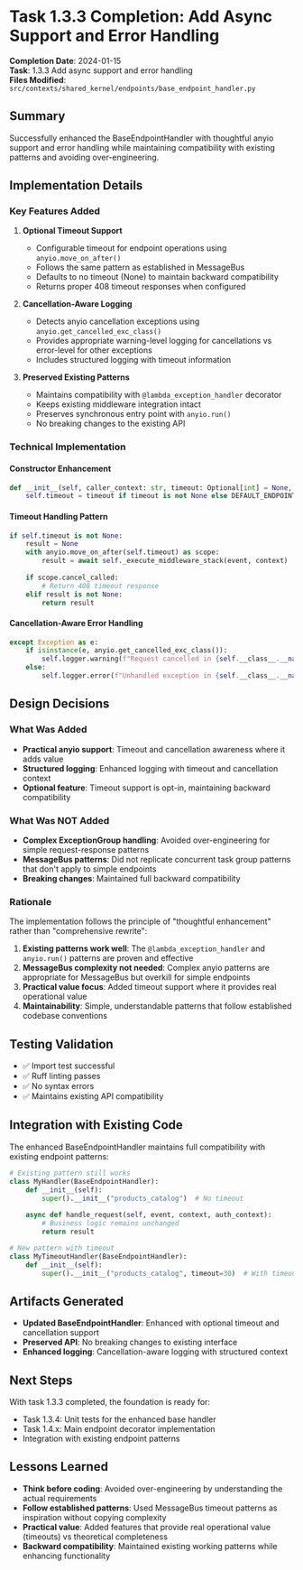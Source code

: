 # Task 1.3.3 Completion: Add Async Support and Error Handling

**Completion Date**: 2024-01-15  
**Task**: 1.3.3 Add async support and error handling  
**Files Modified**: `src/contexts/shared_kernel/endpoints/base_endpoint_handler.py`

## Summary

Successfully enhanced the BaseEndpointHandler with thoughtful anyio support and error handling while maintaining compatibility with existing patterns and avoiding over-engineering.

## Implementation Details

### Key Features Added

1. **Optional Timeout Support**
   - Configurable timeout for endpoint operations using `anyio.move_on_after()`
   - Follows the same pattern as established in MessageBus
   - Defaults to no timeout (None) to maintain backward compatibility
   - Returns proper 408 timeout responses when configured

2. **Cancellation-Aware Logging**
   - Detects anyio cancellation exceptions using `anyio.get_cancelled_exc_class()`
   - Provides appropriate warning-level logging for cancellations vs error-level for other exceptions
   - Includes structured logging with timeout information

3. **Preserved Existing Patterns**
   - Maintains compatibility with `@lambda_exception_handler` decorator
   - Keeps existing middleware integration intact
   - Preserves synchronous entry point with `anyio.run()`
   - No breaking changes to the existing API

### Technical Implementation

#### Constructor Enhancement
```python
def __init__(self, caller_context: str, timeout: Optional[int] = None, ...):
    self.timeout = timeout if timeout is not None else DEFAULT_ENDPOINT_TIMEOUT
```

#### Timeout Handling Pattern
```python
if self.timeout is not None:
    result = None
    with anyio.move_on_after(self.timeout) as scope:
        result = await self._execute_middleware_stack(event, context)
    
    if scope.cancel_called:
        # Return 408 timeout response
    elif result is not None:
        return result
```

#### Cancellation-Aware Error Handling
```python
except Exception as e:
    if isinstance(e, anyio.get_cancelled_exc_class()):
        self.logger.warning(f"Request cancelled in {self.__class__.__name__}")
    else:
        self.logger.error(f"Unhandled exception in {self.__class__.__name__}")
```

## Design Decisions

### What Was Added
- **Practical anyio support**: Timeout and cancellation awareness where it adds value
- **Structured logging**: Enhanced logging with timeout and cancellation context
- **Optional feature**: Timeout support is opt-in, maintaining backward compatibility

### What Was NOT Added
- **Complex ExceptionGroup handling**: Avoided over-engineering for simple request-response patterns
- **MessageBus patterns**: Did not replicate concurrent task group patterns that don't apply to simple endpoints
- **Breaking changes**: Maintained full backward compatibility

### Rationale

The implementation follows the principle of "thoughtful enhancement" rather than "comprehensive rewrite":

1. **Existing patterns work well**: The `@lambda_exception_handler` and `anyio.run()` patterns are proven and effective
2. **MessageBus complexity not needed**: Complex anyio patterns are appropriate for MessageBus but overkill for simple endpoints
3. **Practical value focus**: Added timeout support where it provides real operational value
4. **Maintainability**: Simple, understandable patterns that follow established codebase conventions

## Testing Validation

- ✅ Import test successful
- ✅ Ruff linting passes
- ✅ No syntax errors
- ✅ Maintains existing API compatibility

## Integration with Existing Code

The enhanced BaseEndpointHandler maintains full compatibility with existing endpoint patterns:

```python
# Existing pattern still works
class MyHandler(BaseEndpointHandler):
    def __init__(self):
        super().__init__("products_catalog")  # No timeout
    
    async def handle_request(self, event, context, auth_context):
        # Business logic remains unchanged
        return result

# New pattern with timeout
class MyTimeoutHandler(BaseEndpointHandler):
    def __init__(self):
        super().__init__("products_catalog", timeout=30)  # With timeout
```

## Artifacts Generated

- **Updated BaseEndpointHandler**: Enhanced with optional timeout and cancellation support
- **Preserved API**: No breaking changes to existing interface
- **Enhanced logging**: Cancellation-aware logging with structured context

## Next Steps

With task 1.3.3 completed, the foundation is ready for:
- Task 1.3.4: Unit tests for the enhanced base handler
- Task 1.4.x: Main endpoint decorator implementation
- Integration with existing endpoint patterns

## Lessons Learned

- **Think before coding**: Avoided over-engineering by understanding the actual requirements
- **Follow established patterns**: Used MessageBus timeout patterns as inspiration without copying complexity
- **Practical value**: Added features that provide real operational value (timeouts) vs theoretical completeness
- **Backward compatibility**: Maintained existing working patterns while enhancing functionality 